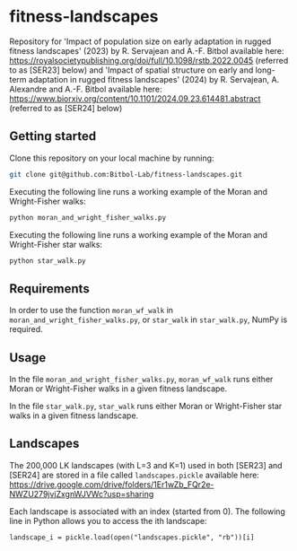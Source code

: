# fitness-landscapes

Repository for 'Impact of population size on early adaptation in rugged fitness landscapes' (2023) by R. Servajean and A.-F. Bitbol available here: https://royalsocietypublishing.org/doi/full/10.1098/rstb.2022.0045 (referred to as [SER23] below)
and 'Impact of spatial structure on early and long-term adaptation in rugged fitness landscapes' (2024) by R. Servajean, A. Alexandre and A.-F. Bitbol available here: https://www.biorxiv.org/content/10.1101/2024.09.23.614481.abstract (referred to as [SER24] below)

## Getting started ##

Clone this repository on your local machine by running:

```bash
git clone git@github.com:Bitbol-Lab/fitness-landscapes.git
``` 
 

Executing the following line runs a working example of the Moran and Wright-Fisher walks:
```bash
python moran_and_wright_fisher_walks.py
```

Executing the following line runs a working example of the Moran and Wright-Fisher star walks:
```bash
python star_walk.py
``` 

## Requirements ##

In order to use the function `moran_wf_walk` in `moran_and_wright_fisher_walks.py`, or `star_walk` in `star_walk.py`, NumPy is required.


## Usage ##

In the file `moran_and_wright_fisher_walks.py`,
`
moran_wf_walk
`
runs either Moran or Wright-Fisher walks in a given fitness landscape.

In the file `star_walk.py`,
`
star_walk
`
runs either Moran or Wright-Fisher star walks in a given fitness landscape.

## Landscapes ##

The 200,000 LK landscapes (with L=3 and K=1) used in both [SER23] and [SER24] are stored in a file called `landscapes.pickle` available here: https://drive.google.com/drive/folders/1Er1wZb_FQr2e-NWZU279jvjZxgnWJVWc?usp=sharing

Each landscape is associated with an index (started from 0). The following line in Python allows you to access the ith landscape:
```
landscape_i = pickle.load(open("landscapes.pickle", "rb"))[i]
``` 
